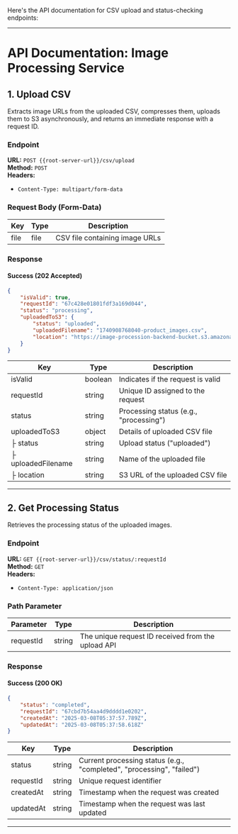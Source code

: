 Here's the API documentation for CSV upload and status-checking endpoints:  

---

# **API Documentation: Image Processing Service**  

## **1. Upload CSV**  
Extracts image URLs from the uploaded CSV, compresses them, uploads them to S3 asynchronously, and returns an immediate response with a request ID.  

### **Endpoint**  
**URL:** `POST {{root-server-url}}/csv/upload`  
**Method:** `POST`  
**Headers:**  
- `Content-Type: multipart/form-data`  

### **Request Body (Form-Data)**  
| Key  | Type  | Description               |
|------|------|---------------------------|
| file | file | CSV file containing image URLs |

### **Response**  
#### **Success (202 Accepted)**
```json
{
    "isValid": true,
    "requestId": "67c428e01801fdf3a169d044",
    "status": "processing",
    "uploadedToS3": {
        "status": "uploaded",
        "uploadedFilename": "1740908768040-product_images.csv",
        "location": "https://image-procession-backend-bucket.s3.amazonaws.com/1740908768040-product_images.csv"
    }
}
```
| Key             | Type    | Description                                      |
|----------------|--------|--------------------------------------------------|
| isValid        | boolean | Indicates if the request is valid               |
| requestId      | string  | Unique ID assigned to the request               |
| status        | string  | Processing status (e.g., "processing")           |
| uploadedToS3  | object  | Details of uploaded CSV file                     |
| ├ status       | string  | Upload status ("uploaded")                      |
| ├ uploadedFilename | string  | Name of the uploaded file                      |
| ├ location     | string  | S3 URL of the uploaded CSV file                 |

---

## **2. Get Processing Status**  
Retrieves the processing status of the uploaded images.  

### **Endpoint**  
**URL:** `GET {{root-server-url}}/csv/status/:requestId`  
**Method:** `GET`  
**Headers:**  
- `Content-Type: application/json`  

### **Path Parameter**  
| Parameter | Type   | Description                    |
|-----------|--------|--------------------------------|
| requestId | string | The unique request ID received from the upload API |

### **Response**  
#### **Success (200 OK)**
```json
{
    "status": "completed",
    "requestId": "67cbd7b54aa4d9dddd1e0202",
    "createdAt": "2025-03-08T05:37:57.789Z",
    "updatedAt": "2025-03-08T05:37:58.618Z"
}
```
| Key       | Type   | Description                               |
|-----------|--------|-------------------------------------------|
| status    | string | Current processing status (e.g., "completed", "processing", "failed") |
| requestId | string | Unique request identifier                |
| createdAt | string | Timestamp when the request was created   |
| updatedAt | string | Timestamp when the request was last updated |

---
